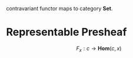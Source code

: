 contravariant functor maps to category $\mathbf{Set}$.

# Representable Presheaf

$$
F_x :  c \to \mathbf{Hom}(c, x)
$$ 